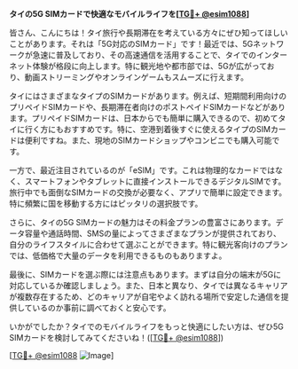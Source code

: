 **タイの5G SIMカードで快適なモバイルライフを[[TG💪+ @esim1088](https://t.me/s/esim1088)]**

皆さん、こんにちは！タイ旅行や長期滞在を考えている方々にぜひ知ってほしいことがあります。それは「5G対応のSIMカード」です！最近では、5Gネットワークが急速に普及しており、その高速通信を活用することで、タイでのインターネット体験が格段に向上します。特に観光地や都市部では、5Gが広がっており、動画ストリーミングやオンラインゲームもスムーズに行えます。

タイにはさまざまなタイプのSIMカードがあります。例えば、短期間利用向けのプリペイドSIMカードや、長期滞在者向けのポストペイドSIMカードなどがあります。プリペイドSIMカードは、日本からでも簡単に購入できるので、初めてタイに行く方にもおすすめです。特に、空港到着後すぐに使えるタイプのSIMカードは便利ですね。また、現地のSIMカードショップやコンビニでも購入可能です。

一方で、最近注目されているのが「eSIM」です。これは物理的なカードではなく、スマートフォンやタブレットに直接インストールできるデジタルSIMです。旅行中でも面倒なSIMカードの交換が必要なく、アプリで簡単に設定できます。特に頻繁に国を移動する方にはピッタリの選択肢です。

さらに、タイの5G SIMカードの魅力はその料金プランの豊富さにあります。データ容量や通話時間、SMSの量によってさまざまなプランが提供されており、自分のライフスタイルに合わせて選ぶことができます。特に観光客向けのプランでは、低価格で大量のデータを利用できるものもありますよ。

最後に、SIMカードを選ぶ際には注意点もあります。まずは自分の端末が5Gに対応しているか確認しましょう。また、日本と異なり、タイでは異なるキャリアが複数存在するため、どのキャリアが自宅やよく訪れる場所で安定した通信を提供しているのか事前に調べておくと安心です。

いかがでしたか？タイでのモバイルライフをもっと快適にしたい方は、ぜひ5G SIMカードを検討してみてくださいね！([[TG💪+ @esim1088](https://t.me/s/esim1088)])

[[TG💪+ @esim1088](https://t.me/s/esim1088) ![Image](https://i.postimg.cc/Y0z9fWf4/image.png)]